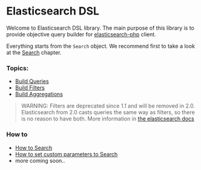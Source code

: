 # Elasticsearch DSL

Welcome to Elasticsearch DSL library. The main purpose of this library is to provide objective query builder for [elasticsearch-php][1] client.

Everything starts from the `Search` object. We recommend first to take a look at the [Search](HowTo/HowToSearch.md) chapter.

### Topics:
- [Build Queries](Query/index.md)
- [Build Filters](Filter/index.md)
- [Build Aggregations](Aggregation/index.md)

> WARNING: Filters are deprecated since 1.1 and will be removed in 2.0. Elasticsearch from 2.0 casts queries the same way as filters, so there is no reason to have both. More information in [the elasticsearch docs](https://www.elastic.co/guide/en/elasticsearch/reference/2.0/query-dsl-filters.html)

### How to
- [How to Search](HowTo/HowToSearch.md)
- [How to set custom parameters to Search](HowTo/CustomParameters.md)
- more coming soon..

[1]: https://github.com/elastic/elasticsearch-php
